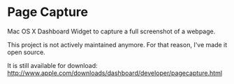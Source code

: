 # Page Capture

Mac OS X Dashboard Widget to capture a full screenshot of a webpage.

This project is not actively maintained anymore. For that reason, I've made it open source.

It is still available for download:
http://www.apple.com/downloads/dashboard/developer/pagecapture.html
